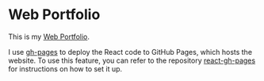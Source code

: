 # Web Portfolio

This is my [Web Portfolio](https://gocaspt.github.io/WebPortfolio).

I use [gh-pages](https://github.com/tschaub/gh-pages) to deploy the React code to GitHub Pages, which hosts the website. To use this feature, you can refer to the repository [react-gh-pages](https://github.com/gitname/react-gh-pages) for instructions on how to set it up.
